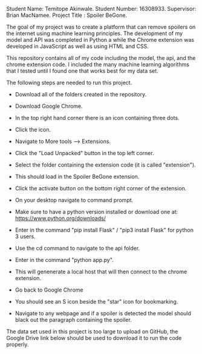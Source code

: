 Student Name: Temitope Akinwale.
Student Number: 16308933.
Supervisor: Brian MacNamee.
Project Title : Spoiler BeGone.

The goal of my project was to create a platform that can remove spoilers on the internet using machine learning principles. The development of my model and API was completed in Python a while the Chrome extension was developed in JavaScript as well as using HTML and CSS. 

This repository contains all of my code including the model, the api, and the chrome extension code. I included the many machine learning algorithms that I tested until I found one that works best for my data set. 

The following steps are needed to run this project.
- Download all of the folders created in the repository.
- Download Google Chrome.
- In the top right hand corner there is an icon containing three dots.
- Click the icon.
- Navigate to More tools --> Extensions.
- Click the "Load Unpacked" button in the top left corner.
- Select the folder containing the extension code (it is called "extension").
- This should load in the Spoiler BeGone extension.
- Click the activate button on the bottom right corner of the extension.

- On your desktop navigate to command prompt.
- Make sure to have a python version installed or download one at: https://www.python.org/downloads/
- Enter in the command "pip install Flask" / "pip3 install Flask" for python 3 users.
- Use the cd command to navigate to the api folder.
- Enter in the command "python app.py". 
- This will genenerate a local host that will then connect to the chrome extension.

- Go back to Google Chrome
- You should see an S icon beside the "star" icon for bookmarking.
- Navigate to any webpage and if a spoiler is detected the model should black out the paragraph containing the spoiler.

The data set used in this project is too large to upload on GitHub, the Google Drive link below should be used to download it to run the code properly.

